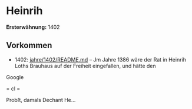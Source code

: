 # Heinrih

**Ersterwähnung:** 1402

## Vorkommen
- 1402: [jahre/1402/README.md](../jahre/1402/README.md) – Jm Jahre 1386 wäre der Rat in Heinrih Loths
Brauhaus auf der Freiheit eingefallen, und hätte den

Google


= cl =

Probſt, damals Dechant He...
